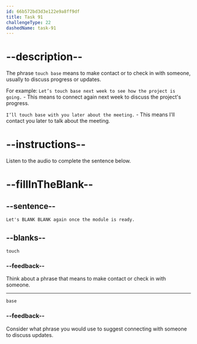 ```yaml
---
id: 66b572bd3d3e122e9a8ff9df
title: Task 91
challengeType: 22
dashedName: task-91
---
```

<!-- (Audio) Anna: Let's touch base again once the module is ready. -->

# --description--

The phrase `touch base` means to make contact or to check in with someone, usually to discuss progress or updates.

For example:
`Let’s touch base next week to see how the project is going.` - This means to connect again next week to discuss the project's progress.

`I’ll touch base with you later about the meeting.` - This means I'll contact you later to talk about the meeting.

# --instructions--

Listen to the audio to complete the sentence below.

# --fillInTheBlank--

## --sentence--

`Let's BLANK BLANK again once the module is ready.`

## --blanks--

`touch`

### --feedback--

Think about a phrase that means to make contact or check in with someone.

---

`base`

### --feedback--

Consider what phrase you would use to suggest connecting with someone to discuss updates.
